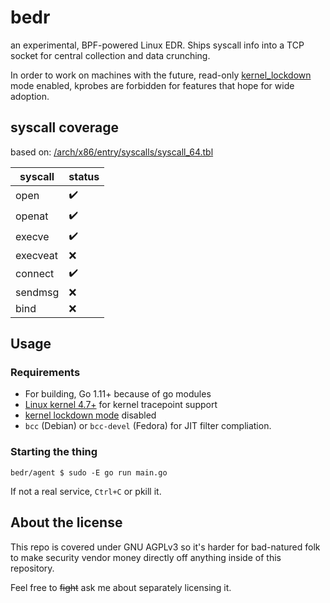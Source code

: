 # bedr

an experimental, BPF-powered Linux EDR. Ships syscall info into a TCP socket for central collection and data crunching.

In order to work on machines with the future, read-only [kernel_lockdown](https://lwn.net/Articles/751561/) mode enabled, kprobes are forbidden for features that hope for wide adoption.

## syscall coverage

based on: [/arch/x86/entry/syscalls/syscall_64.tbl](https://github.com/torvalds/linux/blob/9c8ad7a2ff0bfe58f019ec0abc1fb965114dde7d/arch/x86/entry/syscalls/syscall_64.tbl)


| syscall  | status |
|----------|--------|
| open     | ✔️      |
| openat   | ✔️      |
| execve   | ✔️      |
| execveat | ❌      |
| connect  | ✔️      |
| sendmsg  | ❌      |
| bind     | ❌      |


## Usage

### Requirements

* For building, Go 1.11+ because of go modules
* [Linux kernel 4.7+](https://github.com/iovisor/bcc/blob/8835de693babc7c8c039209dab914c11d2182d24/docs/kernel-versions.md) for kernel tracepoint support
* [kernel lockdown mode](https://lwn.net/Articles/751561/) disabled
* `bcc` (Debian) or `bcc-devel` (Fedora) for JIT filter compliation.

### Starting the thing

```
bedr/agent $ sudo -E go run main.go
```

If not a real service, `Ctrl+C` or pkill it.

## About the license

This repo is covered under GNU AGPLv3 so it's harder for bad-natured folk to make security vendor money directly off anything inside of this repository.

Feel free to ~~fight~~ ask me about separately licensing it.
